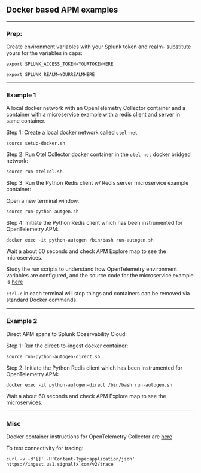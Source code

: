 ## Docker based APM examples

---
### Prep:

Create environment variables with your Splunk token and realm- substitute yours for the variables in caps:  
```
export SPLUNK_ACCESS_TOKEN=YOURTOKENHERE
```
```
export SPLUNK_REALM=YOURREALMHERE
```

---
### Example 1
A local docker network with an OpenTelemetry Collector container and a container with a microservice example with a redis client and server in same container.  

Step 1: Create a local docker network called `otel-net`  
```
source setup-docker.sh
```

Step 2: Run Otel Collector docker container in the `otel-net` docker bridged network:
```
source run-otelcol.sh
```

Step 3: Run the Python Redis client w/ Redis server microservice example container:

Open a new terminal window.  

```
source run-python-autgen.sh
```

Step 4: Initiate the Python Redis client which has been instrumented for OpenTelemetry APM:
```
docker exec -it python-autogen /bin/bash run-autogen.sh
```

Wait a about 60 seconds and check APM Explore map to see the microservices.

Study the run scripts to understand how OpenTelemetry environment variables are configured, and the source code for the microservice example is [here](https://github.com/signalfx/otelworkshop/tree/main/k8s/python/tools/autogen)  

`ctrl-c` in each terminal will stop things and containers can be removed via standard Docker commands.

---
### Example 2
Direct APM spans to Splunk Observability Cloud:

Step 1: Run the direct-to-ingest docker container:
```
source run-python-autogen-direct.sh 
```

Step 2: Initiate the Python Redis client which has been instrumented for OpenTelemetry APM:
```
docker exec -it python-autogen-direct /bin/bash run-autogen.sh
```
Wait a about 60 seconds and check APM Explore map to see the microservices.

---
### Misc

Docker container instructions for OpenTelemetry Collector are [here](https://github.com/signalfx/splunk-otel-collector/blob/main/docs/getting-started/linux-manual.md)

To test connectivity for tracing:  
```
curl -v -d'[]' -H'Content-Type:application/json' https://ingest.us1.signalfx.com/v2/trace
```